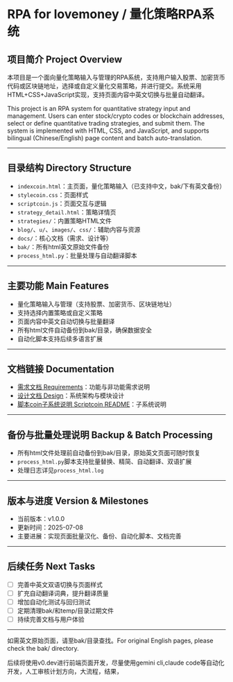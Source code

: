 # RPA for lovemoney / 量化策略RPA系统

## 项目简介 Project Overview

本项目是一个面向量化策略输入与管理的RPA系统，支持用户输入股票、加密货币代码或区块链地址，选择或自定义量化交易策略，并进行提交。系统采用HTML+CSS+JavaScript实现，支持页面内容中英文切换与批量自动翻译。

This project is an RPA system for quantitative strategy input and management. Users can enter stock/crypto codes or blockchain addresses, select or define quantitative trading strategies, and submit them. The system is implemented with HTML, CSS, and JavaScript, and supports bilingual (Chinese/English) page content and batch auto-translation.

---

## 目录结构 Directory Structure

- `indexcoin.html`：主页面，量化策略输入（已支持中文，bak/下有英文备份）
- `stylecoin.css`：页面样式
- `scriptcoin.js`：页面交互与逻辑
- `strategy_detail.html`：策略详情页
- `strategies/`：内置策略HTML文件
- `blog/`、`u/`、`images/`、`css/`：辅助内容与资源
- `docs/`：核心文档（需求、设计等）
- `bak/`：所有html英文原始文件备份
- `process_html.py`：批量处理与自动翻译脚本

---

## 主要功能 Main Features

- 量化策略输入与管理（支持股票、加密货币、区块链地址）
- 支持选择内置策略或自定义策略
- 页面内容中英文自动切换与批量翻译
- 所有html文件自动备份到bak/目录，确保数据安全
- 自动化脚本支持后续多语言扩展

---

## 文档链接 Documentation

- [需求文档 Requirements](docs/requirements.md)：功能与非功能需求说明
- [设计文档 Design](docs/design.md)：系统架构与模块设计
- [脚本coin子系统说明 Scriptcoin README](docs/scriptcoin_README.md)：子系统说明

---

## 备份与批量处理说明 Backup & Batch Processing

- 所有html文件处理前自动备份到bak/目录，原始英文页面可随时恢复
- `process_html.py`脚本支持批量替换、精简、自动翻译、双语扩展
- 处理日志详见`process_html.log`

---

## 版本与进度 Version & Milestones

- 当前版本：v1.0.0
- 更新时间：2025-07-08
- 主要进展：实现页面批量汉化、备份、自动化脚本、文档完善

---

## 后续任务 Next Tasks

- [ ] 完善中英文双语切换与页面样式
- [ ] 扩充自动翻译词典，提升翻译质量
- [ ] 增加自动化测试与回归测试
- [ ] 定期清理bak/和temp/目录过期文件
- [ ] 持续完善文档与用户体验

---

如需英文原始页面，请至bak/目录查找。For original English pages, please check the bak/ directory.

后续将使用v0.dev进行前端页面开发，尽量使用gemini cli,claude code等自动化开发，人工审核计划方向，大流程，结果，